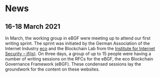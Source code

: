 # News

## 16-18 March 2021

In March, the working group in eBGF were meeting up to attend our first writing sprint. The sprint was initiated by the German Association of the Internet Industry [eco](https://international.eco.de/about-eco/) and the Blockchain Lab from the [Institute for Internet Security – if(is)](https://www.internet-sicherheit.de/). On three days, a group of up to 15 people were having a number of writing sessions on the RFCs for the eBGF, the eco Blockchain Governance Framework (eBGF). These condensed sessions lay the groundwork for the content on these websites.